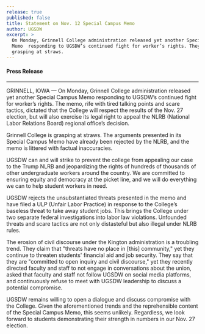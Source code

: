 ```yaml
---
release: true
published: false
title: Statement on Nov. 12 Special Campus Memo
author: UGSDW
excerpt: >
  On Monday, Grinnell College administration released yet another Special Campus
  Memo  responding to UGSDW’s continued fight for worker’s rights. They are
  grasping at straws.
---
```

#### Press Release 

---

GRINNELL, IOWA — On Monday, Grinnell College administration released yet another Special Campus Memo responding to UGSDW’s continued fight for worker’s rights. The memo, rife with tired talking points and scare tactics, dictated that the College will respect the results of the Nov. 27 election, but will also exercise its legal right to appeal the NLRB (National Labor Relations Board) regional office’s decision.

Grinnell College is grasping at straws. The arguments presented in its Special Campus Memo have already been rejected by the NLRB, and the memo is littered with factual inaccuracies.

UGSDW can and will strike to prevent the college from appealing our case to the Trump NLRB and jeopardizing the rights of hundreds of thousands of other undergraduate workers around the country. We are committed to ensuring equity and democracy at the picket line, and we will do everything we can to help student workers in need.

UGSDW rejects the unsubstantiated threats presented in the memo and have filed a ULP (Unfair Labor Practice) in response to the College’s baseless threat to take away student jobs. This brings the College under two separate federal investigations into labor law violations. Unfounded threats and scare tactics are not only distasteful but also illegal under NLRB rules.

The erosion of civil discourse under the Kington administration is a troubling trend. They claim that "threats have no place in [this] community," yet they continue to threaten students' financial aid and job security. They say that they are "committed to open inquiry and civil discourse," yet they recently directed faculty and staff to not engage in conversations about the union, asked that faculty and staff not follow UGSDW on social media platforms, and continuously refuse to meet with UGSDW leadership to discuss a potential compromise.

UGSDW remains willing to open a dialogue and discuss compromise with the College. Given the aforementioned trends and the reprehensible content of the Special Campus Memo, this seems unlikely. Regardless, we look forward to students demonstrating their strength in numbers in our Nov. 27 election.